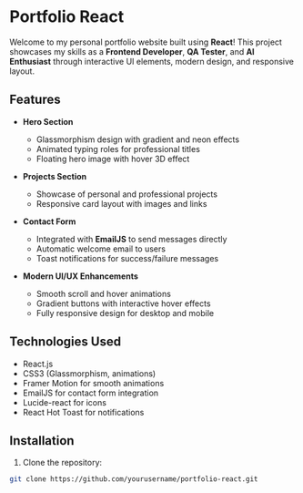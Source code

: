 # Portfolio React

Welcome to my personal portfolio website built using **React**! This project showcases my skills as a **Frontend Developer**, **QA Tester**, and **AI Enthusiast** through interactive UI elements, modern design, and responsive layout.

## Features

- **Hero Section**  
  - Glassmorphism design with gradient and neon effects  
  - Animated typing roles for professional titles  
  - Floating hero image with hover 3D effect  

- **Projects Section**  
  - Showcase of personal and professional projects  
  - Responsive card layout with images and links  

- **Contact Form**  
  - Integrated with **EmailJS** to send messages directly  
  - Automatic welcome email to users  
  - Toast notifications for success/failure messages  

- **Modern UI/UX Enhancements**  
  - Smooth scroll and hover animations  
  - Gradient buttons with interactive hover effects  
  - Fully responsive design for desktop and mobile  

## Technologies Used

- React.js  
- CSS3 (Glassmorphism, animations)  
- Framer Motion for smooth animations  
- EmailJS for contact form integration  
- Lucide-react for icons  
- React Hot Toast for notifications  

## Installation

1. Clone the repository:

```bash
git clone https://github.com/yourusername/portfolio-react.git
